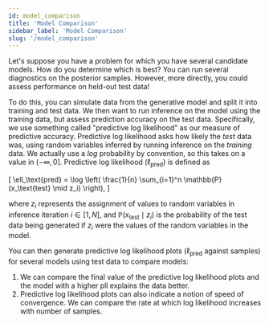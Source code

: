 ```yaml
---
id: model_comparison
title: 'Model Comparison'
sidebar_label: 'Model Comparison'
slug: '/model_comparison'
---
```


Let's suppose you have a problem for which you have several candidate models. How do you determine which is best? You can run several diagnostics on the posterior samples. However, more directly, you could assess performance on held-out test data!

To do this, you can simulate data from the generative model and split it into training and test data. We then want to run inference on the model using the training data, but assess prediction accuracy on the test data. Specifically, we use something called "predictive log likelihood" as our measure of predictive accuracy. Predictive log likelihood asks how likely the _test_ data was, using random variables inferred by running inference on the _training_ data. We actually use a _log_ probability by convention, so this takes on a value in $(-\infty, 0]$. Predictive log likelihood ($\ell_\text{pred}$) is defined as

\[
    \ell_\text{pred} = \log \left( \frac{1}{n} \sum_{i=1}^n \mathbb{P}(x_\text{test} \mid z_i) \right),
\]

where $z_i$ represents the assignment of values to random variables in inference iteration $i \in [1, N]$, and $\mathbb{P}(x_\text{test} \mid z_i)$ is the probability of the test data being generated if $z_i$ were the values of the random variables in the model.

You can then generate predictive log likelihood plots ($\ell_\text{pred}$ against samples) for several models using test data to compare models:

1. We can compare the final value of the predictive log likelihood plots and the model with a higher pll explains the data better.
2. Predictive log likelihood plots can also indicate a notion of speed of convergence. We can compare the rate at which log likelihood increases with number of samples.

